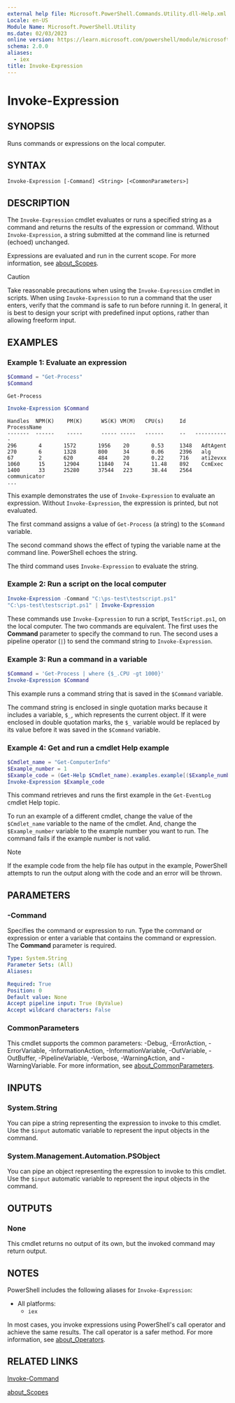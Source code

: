 ```yaml
---
external help file: Microsoft.PowerShell.Commands.Utility.dll-Help.xml
Locale: en-US
Module Name: Microsoft.PowerShell.Utility
ms.date: 02/03/2023
online version: https://learn.microsoft.com/powershell/module/microsoft.powershell.utility/invoke-expression?view=powershell-7.6&WT.mc_id=ps-gethelp
schema: 2.0.0
aliases:
  - iex
title: Invoke-Expression
---
```


# Invoke-Expression

## SYNOPSIS
Runs commands or expressions on the local computer.

## SYNTAX

```
Invoke-Expression [-Command] <String> [<CommonParameters>]
```

## DESCRIPTION

The `Invoke-Expression` cmdlet evaluates or runs a specified string as a command and returns the
results of the expression or command. Without `Invoke-Expression`, a string submitted at the command
line is returned (echoed) unchanged.

Expressions are evaluated and run in the current scope. For more information, see
[about_Scopes](../Microsoft.PowerShell.Core/About/about_Scopes.md).

> [!CAUTION]
> Take reasonable precautions when using the `Invoke-Expression` cmdlet in scripts. When using
> `Invoke-Expression` to run a command that the user enters, verify that the command is safe to run
> before running it. In general, it is best to design your script with predefined input options,
> rather than allowing freeform input.

## EXAMPLES

### Example 1: Evaluate an expression

```powershell
$Command = "Get-Process"
$Command
```

```Output
Get-Process
```

```powershell
Invoke-Expression $Command
```

```Output
Handles  NPM(K)    PM(K)      WS(K) VM(M)   CPU(s)     Id   ProcessName
-------  ------    -----      ----- -----   ------     --   -----------
296       4       1572       1956    20       0.53     1348   AdtAgent
270       6       1328       800     34       0.06     2396   alg
67        2       620        484     20       0.22     716    ati2evxx
1060      15      12904      11840   74       11.48    892    CcmExec
1400      33      25280      37544   223      38.44    2564   communicator
...
```

This example demonstrates the use of `Invoke-Expression` to evaluate an expression. Without
`Invoke-Expression`, the expression is printed, but not evaluated.

The first command assigns a value of `Get-Process` (a string) to the `$Command` variable.

The second command shows the effect of typing the variable name at the command line. PowerShell
echoes the string.

The third command uses `Invoke-Expression` to evaluate the string.

### Example 2: Run a script on the local computer

```powershell
Invoke-Expression -Command "C:\ps-test\testscript.ps1"
"C:\ps-test\testscript.ps1" | Invoke-Expression
```

These commands use `Invoke-Expression` to run a script, `TestScript.ps1`, on the local computer. The
two commands are equivalent. The first uses the **Command** parameter to specify the command to run.
The second uses a pipeline operator (`|`) to send the command string to `Invoke-Expression`.

### Example 3: Run a command in a variable

```powershell
$Command = 'Get-Process | where {$_.CPU -gt 1000}'
Invoke-Expression $Command
```

This example runs a command string that is saved in the `$Command` variable.

The command string is enclosed in single quotation marks because it includes a variable, `$_`, which
represents the current object. If it were enclosed in double quotation marks, the `$_` variable
would be replaced by its value before it was saved in the `$Command` variable.

### Example 4: Get and run a cmdlet Help example

```powershell
$Cmdlet_name = "Get-ComputerInfo"
$Example_number = 1
$Example_code = (Get-Help $Cmdlet_name).examples.example[($Example_number-1)].code
Invoke-Expression $Example_code
```

This command retrieves and runs the first example in the `Get-EventLog` cmdlet Help topic.

To run an example of a different cmdlet, change the value of the `$Cmdlet_name` variable to the name
of the cmdlet. And, change the `$Example_number` variable to the example number you want to run. The
command fails if the example number is not valid.

> [!NOTE]
> If the example code from the help file has output in the example, PowerShell attempts to run the
> output along with the code and an error will be thrown.

## PARAMETERS

### -Command

Specifies the command or expression to run. Type the command or expression or enter a variable that
contains the command or expression. The **Command** parameter is required.

```yaml
Type: System.String
Parameter Sets: (All)
Aliases:

Required: True
Position: 0
Default value: None
Accept pipeline input: True (ByValue)
Accept wildcard characters: False
```

### CommonParameters

This cmdlet supports the common parameters: -Debug, -ErrorAction, -ErrorVariable,
-InformationAction, -InformationVariable, -OutVariable, -OutBuffer, -PipelineVariable, -Verbose,
-WarningAction, and -WarningVariable. For more information, see
[about_CommonParameters](../Microsoft.PowerShell.Core/About/about_CommonParameters.md).

## INPUTS

### System.String

You can pipe a string representing the expression to invoke to this cmdlet. Use the `$input`
automatic variable to represent the input objects in the command.

### System.Management.Automation.PSObject

You can pipe an object representing the expression to invoke to this cmdlet. Use the `$input`
automatic variable to represent the input objects in the command.

## OUTPUTS

### None

This cmdlet returns no output of its own, but the invoked command may return output.

## NOTES

PowerShell includes the following aliases for `Invoke-Expression`:

- All platforms:
  - `iex`

In most cases, you invoke expressions using PowerShell's call operator and achieve the same results.
The call operator is a safer method. For more information, see
[about_Operators](../microsoft.powershell.core/about/about_operators.md#call-operator-).

## RELATED LINKS

[Invoke-Command](../Microsoft.PowerShell.Core/Invoke-Command.md)

[about_Scopes](../Microsoft.PowerShell.Core/About/about_Scopes.md)
